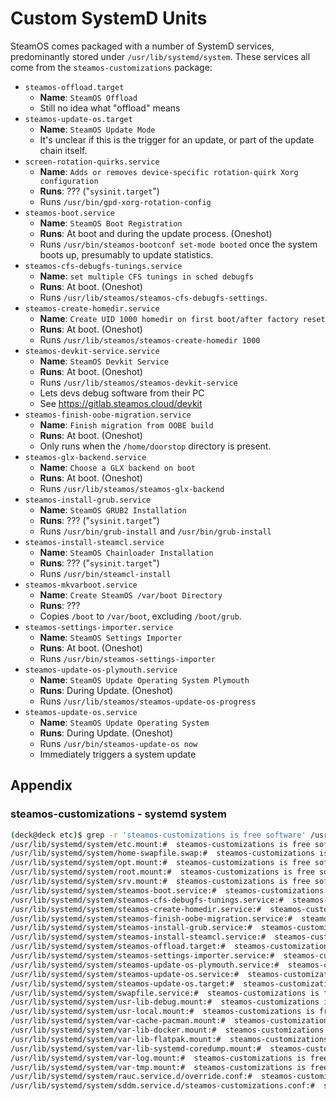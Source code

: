 # Custom SystemD Units

SteamOS comes packaged with a number of SystemD services, predominantly stored under `/usr/lib/systemd/system`. These services all come from the `steamos-customizations` package:

* `steamos-offload.target`
  * **Name**: `SteamOS Offload`
  * Still no idea what "offload" means
* `steamos-update-os.target`
  * **Name**: `SteamOS Update Mode`
  * It's unclear if this is the trigger for an update, or part of the update chain itself.
* `screen-rotation-quirks.service`
  * **Name**: `Adds or removes device-specific rotation-quirk Xorg configuration`
  * **Runs**: ??? ("`sysinit.target`")
  * Runs `/usr/bin/gpd-xorg-rotation-config`
* `steamos-boot.service`
  * **Name**: `SteamOS Boot Registration`
  * **Runs**: At boot and during the update process. (Oneshot)
  * Runs `/usr/bin/steamos-bootconf set-mode booted` once the system boots up, presumably to update statistics.
* `steamos-cfs-debugfs-tunings.service`
  * **Name**: `set multiple CFS tunings in sched debugfs`
  * **Runs**: At boot. (Oneshot)
  * Runs `/usr/lib/steamos/steamos-cfs-debugfs-settings`.
* `steamos-create-homedir.service`
  * **Name**: `Create UID 1000 homedir on first boot/after factory reset`
  * **Runs**: At boot. (Oneshot)
  * Runs `/usr/lib/steamos/steamos-create-homedir 1000`
* `steamos-devkit-service.service`
  * **Name**: `SteamOS Devkit Service`
  * **Runs**: At boot. (Oneshot)
  * Runs `/usr/lib/steamos/steamos-devkit-service`
  * Lets devs debug software from their PC
  * See https://gitlab.steamos.cloud/devkit
* `steamos-finish-oobe-migration.service`
  * **Name**: `Finish migration from OOBE build`
  * **Runs**: At boot. (Oneshot)
  * Only runs when the `/home/doorstop` directory is present.
* `steamos-glx-backend.service`
  * **Name**: `Choose a GLX backend on boot`
  * **Runs**: At boot. (Oneshot)
  * Runs `/usr/lib/steamos/steamos-glx-backend`
* `steamos-install-grub.service`
  * **Name**: `SteamOS GRUB2 Installation`
  * **Runs**: ??? ("`sysinit.target`")
  * Runs `/usr/bin/grub-install` and `/usr/bin/grub-install`
* `steamos-install-steamcl.service`
  * **Name**: `SteamOS Chainloader Installation`
  * **Runs**: ??? ("`sysinit.target`")
  * Runs `/usr/bin/steamcl-install`
* `steamos-mkvarboot.service`
  * **Name**: `Create SteamOS /var/boot Directory`
  * **Runs**: ???
  * Copies `/boot` to `/var/boot`, excluding `/boot/grub`.
* `steamos-settings-importer.service`
  * **Name**: `SteamOS Settings Importer`
  * **Runs**: At boot. (Oneshot)
  * Runs `/usr/bin/steamos-settings-importer`
* `steamos-update-os-plymouth.service`
  * **Name**: `SteamOS Update Operating System Plymouth`
  * **Runs**: During Update. (Oneshot)
  * Runs `/usr/lib/steamos/steamos-update-os-progress`
* `steamos-update-os.service`
  * **Name**: `SteamOS Update Operating System`
  * **Runs**: During Update. (Oneshot)
  * Runs `/usr/bin/steamos-update-os now`
  * Immediately triggers a system update

## Appendix

### steamos-customizations - systemd system

```bash
(deck@deck etc)$ grep -r 'steamos-customizations is free software' /usr/lib/systemd/system/
/usr/lib/systemd/system/etc.mount:#  steamos-customizations is free software; you can redistribute it and/or
/usr/lib/systemd/system/home-swapfile.swap:#  steamos-customizations is free software; you can redistribute it and/or
/usr/lib/systemd/system/opt.mount:#  steamos-customizations is free software; you can redistribute it and/or
/usr/lib/systemd/system/root.mount:#  steamos-customizations is free software; you can redistribute it and/or
/usr/lib/systemd/system/srv.mount:#  steamos-customizations is free software; you can redistribute it and/or
/usr/lib/systemd/system/steamos-boot.service:#  steamos-customizations is free software; you can redistribute it and/or
/usr/lib/systemd/system/steamos-cfs-debugfs-tunings.service:#  steamos-customizations is free software; you can redistribute it and/or
/usr/lib/systemd/system/steamos-create-homedir.service:#  steamos-customizations is free software; you can redistribute it and/or
/usr/lib/systemd/system/steamos-finish-oobe-migration.service:#  steamos-customizations is free software; you can redistribute it and/or
/usr/lib/systemd/system/steamos-install-grub.service:#  steamos-customizations is free software; you can redistribute it and/or
/usr/lib/systemd/system/steamos-install-steamcl.service:#  steamos-customizations is free software; you can redistribute it and/or
/usr/lib/systemd/system/steamos-offload.target:#  steamos-customizations is free software; you can redistribute it and/or
/usr/lib/systemd/system/steamos-settings-importer.service:#  steamos-customizations is free software; you can redistribute it and/or modify
/usr/lib/systemd/system/steamos-update-os-plymouth.service:#  steamos-customizations is free software; you can redistribute it and/or
/usr/lib/systemd/system/steamos-update-os.service:#  steamos-customizations is free software; you can redistribute it and/or
/usr/lib/systemd/system/steamos-update-os.target:#  steamos-customizations is free software; you can redistribute it and/or
/usr/lib/systemd/system/swapfile.service:#  steamos-customizations is free software; you can redistribute it and/or
/usr/lib/systemd/system/usr-lib-debug.mount:#  steamos-customizations is free software; you can redistribute it and/or
/usr/lib/systemd/system/usr-local.mount:#  steamos-customizations is free software; you can redistribute it and/or
/usr/lib/systemd/system/var-cache-pacman.mount:#  steamos-customizations is free software; you can redistribute it and/or
/usr/lib/systemd/system/var-lib-docker.mount:#  steamos-customizations is free software; you can redistribute it and/or
/usr/lib/systemd/system/var-lib-flatpak.mount:#  steamos-customizations is free software; you can redistribute it and/or
/usr/lib/systemd/system/var-lib-systemd-coredump.mount:#  steamos-customizations is free software; you can redistribute it and/or
/usr/lib/systemd/system/var-log.mount:#  steamos-customizations is free software; you can redistribute it and/or
/usr/lib/systemd/system/var-tmp.mount:#  steamos-customizations is free software; you can redistribute it and/or
/usr/lib/systemd/system/rauc.service.d/override.conf:#  steamos-customizations is free software; you can redistribute it and/or
/usr/lib/systemd/system/sddm.service.d/steamos-customizations.conf:#  steamos-customizations is free software; you can redistribute it and/or
```
